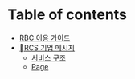 # Table of contents

* [RBC 이용 가이드](README.md)
* [RCS 기업 메시지](rcs/README.md)
  * [서비스 구조](rcs/undefined.md)
  * [Page](rcs/page.md)
